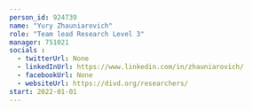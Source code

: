 ```yaml
---
person_id: 924739
name: "Yury Zhauniarovich"
role: "Team lead Research Level 3"
manager: 751021
socials :
  - twitterUrl: None
  - linkedInUrl: https://www.linkedin.com/in/zhauniarovich/
  - facebookUrl: None
  - websiteUrl: https://divd.org/researchers/
start: 2022-01-01
---
```


